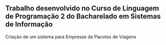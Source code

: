 ## Trabalho desenvolvido no Curso de Linguagem de Programação 2 do Bacharelado em Sistemas de Informação

Criação de um sistema para Empresas de Pacotes de Viagens
